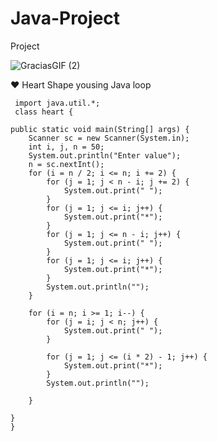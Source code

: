  # Java-Project
Project
  
  ![GraciasGIF (2)](https://github.com/user-attachments/assets/843c42c5-c56b-4f81-afae-5c85aea5ef9f)

  ❤️ Heart Shape yousing Java loop 
    
     import java.util.*;
     class heart {

    public static void main(String[] args) {
        Scanner sc = new Scanner(System.in);
        int i, j, n = 50;
        System.out.println("Enter value");
        n = sc.nextInt();
        for (i = n / 2; i <= n; i += 2) {
            for (j = 1; j < n - i; j += 2) {
                System.out.print(" ");
            }
            for (j = 1; j <= i; j++) {
                System.out.print("*");
            }
            for (j = 1; j <= n - i; j++) {
                System.out.print(" ");
            }
            for (j = 1; j <= i; j++) {
                System.out.print("*");
            }
            System.out.println("");
        }

        for (i = n; i >= 1; i--) {
            for (j = i; j < n; j++) {
                System.out.print(" ");
            }

            for (j = 1; j <= (i * 2) - 1; j++) {
                System.out.print("*");
            }
            System.out.println("");

        }

    }
    }

 
